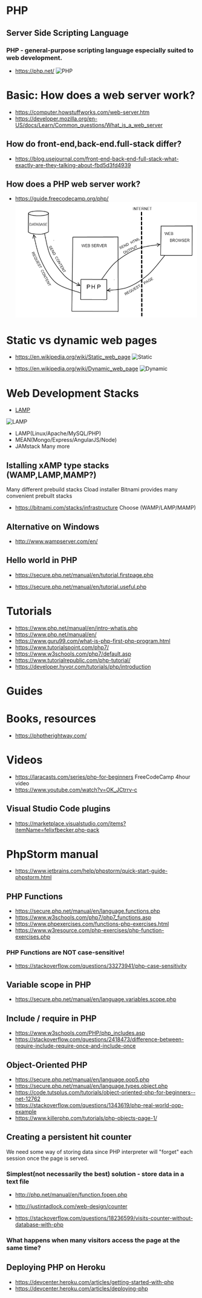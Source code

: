 # PHP
## Server Side Scripting Language
### PHP - general-purpose scripting language especially suited to web development.

* https://php.net/
![PHP](https://upload.wikimedia.org/wikipedia/commons/thumb/2/27/PHP-logo.svg/1422px-PHP-logo.svg.png)


# Basic: How does a web server work? 
* https://computer.howstuffworks.com/web-server.htm
* https://developer.mozilla.org/en-US/docs/Learn/Common_questions/What_is_a_web_server

## How do front-end,back-end.full-stack differ?
* https://blog.usejournal.com/front-end-back-end-full-stack-what-exactly-are-they-talking-about-fbd5d3fd4939


## How does a PHP web server work?
* https://guide.freecodecamp.org/php/
![PHP work](https://github.com/xeroxism/myImages/blob/master/FCC_guides/PHP-server-model.png?raw=true)


# Static vs dynamic web pages
* https://en.wikipedia.org/wiki/Static_web_page
![Static](https://upload.wikimedia.org/wikipedia/commons/thumb/5/57/Scheme_static_page_en.svg/750px-Scheme_static_page_en.svg.png)

* https://en.wikipedia.org/wiki/Dynamic_web_page
![Dynamic](https://upload.wikimedia.org/wikipedia/commons/thumb/4/4f/Scheme_dynamic_page_en.svg/750px-Scheme_dynamic_page_en.svg.png)

# Web Development Stacks

* [LAMP](https://en.wikipedia.org/wiki/LAMP_%28software_bundle%29)

![LAMP](https://upload.wikimedia.org/wikipedia/commons/thumb/8/82/LAMP_software_bundle.svg/600px-LAMP_software_bundle.svg.png)

* LAMP(Linux/Apache/MySQL/PHP)
* MEAN(Mongo/Express/AngularJS/Node)
* JAMstack
Many more

## Istalling xAMP type stacks (WAMP,LAMP,MAMP?)

Many different prebuild stacks
Cload installer Bitnami provides many convenient prebuilt stacks
* https://bitnami.com/stacks/infrastructure
Choose (WAMP/LAMP/MAMP)

## Alternative on Windows 
* http://www.wampserver.com/en/

## Hello world in PHP
* https://secure.php.net/manual/en/tutorial.firstpage.php

* https://secure.php.net/manual/en/tutorial.useful.php

# Tutorials

* https://www.php.net/manual/en/intro-whatis.php
* https://www.php.net/manual/en/
* https://www.guru99.com/what-is-php-first-php-program.html
* https://www.tutorialspoint.com/php7/
* https://www.w3schools.com/php7/default.asp
* https://www.tutorialrepublic.com/php-tutorial/
* https://developer.hyvor.com/tutorials/php/introduction

# Guides
# Books, resources

* https://phptherightway.com/

# Videos
* https://laracasts.com/series/php-for-beginners
FreeCodeCamp 4hour video
* https://www.youtube.com/watch?v=OK_JCtrrv-c

## Visual Studio Code plugins

* https://marketplace.visualstudio.com/items?itemName=felixfbecker.php-pack

# PhpStorm manual
* https://www.jetbrains.com/help/phpstorm/quick-start-guide-phpstorm.html

## PHP Functions
* https://secure.php.net/manual/en/language.functions.php
* https://www.w3schools.com/php7/php7_functions.asp
* https://www.phpexercises.com/functions-php-exercises.html
* https://www.w3resource.com/php-exercises/php-function-exercises.php

### PHP Functions are NOT case-sensitive!
* https://stackoverflow.com/questions/33273941/php-case-sensitivity

## Variable scope in PHP
* https://secure.php.net/manual/en/language.variables.scope.php


## Include / require in PHP
* https://www.w3schools.com/PHP/php_includes.asp
* https://stackoverflow.com/questions/2418473/difference-between-require-include-require-once-and-include-once

## Object-Oriented PHP
* https://secure.php.net/manual/en/language.oop5.php
* https://secure.php.net/manual/en/language.types.object.php
* https://code.tutsplus.com/tutorials/object-oriented-php-for-beginners--net-12762
* https://stackoverflow.com/questions/1343619/php-real-world-oop-example
* https://www.killerphp.com/tutorials/php-objects-page-1/



## Creating a persistent hit counter

We need some way of storing data since PHP interpreter will "forget" each session once the page is served.

### Simplest(not necessarily the best) solution - store data in a text file
* http://php.net/manual/en/function.fopen.php

* http://justintadlock.com/web-design/counter
* https://stackoverflow.com/questions/18236599/visits-counter-without-database-with-php

### What happens when  many visitors access the page at the same time?

## Deploying PHP on Heroku
* https://devcenter.heroku.com/articles/getting-started-with-php
* https://devcenter.heroku.com/articles/deploying-php

